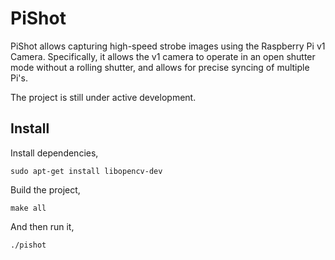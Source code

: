 # PiShot

PiShot allows capturing high-speed strobe images using the Raspberry Pi v1
Camera. Specifically, it allows the v1 camera to operate in an open shutter mode
without a rolling shutter, and allows for precise syncing of multiple Pi's.

The project is still under active development.

## Install

Install dependencies,

```
sudo apt-get install libopencv-dev
```

Build the project,

```
make all
```

And then run it,

```
./pishot
```
